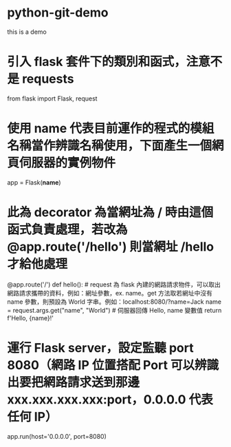 # python-git-demo
this is a demo
# 引入 flask 套件下的類別和函式，注意不是 requests
from flask import Flask, request

# 使用 __name__ 代表目前運作的程式的模組名稱當作辨識名稱使用，下面產生一個網頁伺服器的實例物件
app = Flask(__name__)

# 此為 decorator 為當網址為 / 時由這個函式負責處理，若改為 @app.route('/hello') 則當網址 /hello 才給他處理
@app.route('/')
def hello():
    # request 為 flask 內建的網路請求物件，可以取出網路請求攜帶的資料，例如：網址參數，ex. name。get 方法取若網址中沒有 name 參數，則預設為 World 字串。例如：localhost:8080/?name=Jack
    name = request.args.get("name", "World")
    # 伺服器回傳 Hello, name 變數值
    return f'Hello, {name}!'

# 運行 Flask server，設定監聽 port 8080（網路 IP 位置搭配 Port 可以辨識出要把網路請求送到那邊 xxx.xxx.xxx.xxx:port，0.0.0.0 代表任何 IP）
app.run(host='0.0.0.0', port=8080)
